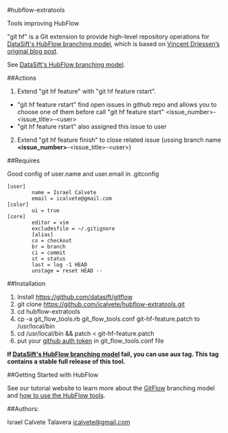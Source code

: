 #hubflow-extratools

Tools improving HubFlow

"git hf" is a Git extension to provide high-level repository operations 
for [DataSift's HubFlow branching model](http://datasift.github.com/gitflow/), which is based on [Vincent Driessen’s original blog post](http://nvie.com/posts/a-successful-git-branching-model/).

See [DataSift's HubFlow branching model](http://datasift.github.com/gitflow/).

##Actions

1. Extend "git hf feature" with "git hf feature rstart".
  * "git hf feature rstart" find open issues in github repo and allows you to choose one of them before call "git hf feature start" &lt;issue_number&gt;-&lt;issue_title&gt;-&lt;user&gt;
  * "git hf feature rstart" also assigned this issue to user

2. Extend "git hf feature finish" to close related issue (ussing branch name **&lt;issue_number&gt;**-&lt;issue_title&gt;-&lt;user&gt;)

##Requires

Good config of user.name and user.email in .gitconfig

```
[user]
        name = Israel Calvete
        email = icalvete@gmail.com
[color]
        ui = true
[core]
        editor = vim
        excludesfile = ~/.gitignore
        [alias]
        co = checkout
        br = branch
        ci = commit
        st = status
        last = log -1 HEAD
        unstage = reset HEAD --
```

##Installation

1. Install https://github.com/datasift/gitflow
2. git clone https://github.com/icalvete/hubflow-extratools.git
3. cd hubflow-extratools
4. cp -a git_flow_tools.rb git_flow_tools.conf git-hf-feature.patch to /usr/local/bin
5. cd /usr/local/bin && patch < git-hf-feature.patch
6. put your [github auth token](https://help.github.com/articles/creating-an-access-token-for-command-line-use) in git_flow_tools.conf file

**If [DataSift's HubFlow branching model](http://datasift.github.com/gitflow/) fail, you can use aux tag. This tag contains a stable full release of this tool.**

##Getting Started with HubFlow

See our tutorial website to learn more about the [GitFlow](http://datasift.github.com/gitflow/IntroducingGitFlow.html) branching model and [how to use the HubFlow tools](http://datasift.github.com/gitflow/GitFlowForGitHub.html).

##Authors:

Israel Calvete Talavera <icalvete@gmail.com>
